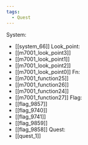 ```yaml
---
tags:
  - Quest
---
```

System:
- [[system_66]]
Look_point:
- [[m7001_look_point3]]
- [[m7001_look_point1]]
- [[m7001_look_point2]]
- [[m7001_look_point0]]
Fn:
- [[m7001_function25]]
- [[m7001_function26]]
- [[m7001_function24]]
- [[m7001_function27]]
Flag:
- [[flag_9857]]
- [[flag_9740]]
- [[flag_9741]]
- [[flag_9859]]
- [[flag_9858]]
Quest:
- [[quest_1]]
